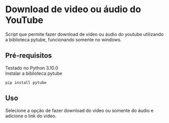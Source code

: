 # Download de video ou áudio do YouTube

Script que permite fazer download de video ou áudio do youtube 
utilizando a biblioteca pytube, funcionando somente no windows.


## Pré-requisitos

Testado no Python 3.10.0\
Instalar a biblioteca pytube

```
pip install pytube
```

## Uso
Selecione a opção de fazer download do video ou somente do áudio e adicione o link do video.
